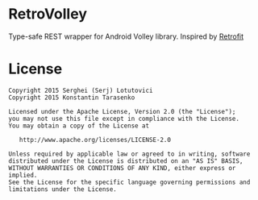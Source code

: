 RetroVolley
========

Type-safe REST wrapper for Android Volley library. Inspired by [Retrofit][1]

<!---
Download
--------

Maven:

```xml
<dependency>
  <groupId>retrovolley</groupId>
  <artifactId>retrovolley</artifactId>
  <version>0.2.0</version>
</dependency>
```

Gradle:
```groovy
compile 'retrovolley:retrovolley:0.2.0'
```
-->

License
=======

    Copyright 2015 Serghei (Serj) Lotutovici
    Copyright 2015 Konstantin Tarasenko

    Licensed under the Apache License, Version 2.0 (the "License");
    you may not use this file except in compliance with the License.
    You may obtain a copy of the License at

       http://www.apache.org/licenses/LICENSE-2.0

    Unless required by applicable law or agreed to in writing, software
    distributed under the License is distributed on an "AS IS" BASIS,
    WITHOUT WARRANTIES OR CONDITIONS OF ANY KIND, either express or implied.
    See the License for the specific language governing permissions and
    limitations under the License.

[1]: http://square.github.io/retrofit/
